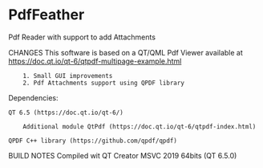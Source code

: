 # PdfFeather
Pdf Reader with support to add Attachments

CHANGES
    This software is based on a QT/QML Pdf Viewer available at https://doc.qt.io/qt-6/qtpdf-multipage-example.html
    
        1. Small GUI improvements        
        2. Pdf Attachments support using QPDF library        
        
Dependencies:

    QT 6.5 (https://doc.qt.io/qt-6/)

        Additional module QtPdf (https://doc.qt.io/qt-6/qtpdf-index.html)
    
    QPDF C++ library (https://github.com/qpdf/qpdf)        

BUILD NOTES
    Compiled wit QT Creator MSVC 2019 64bits (QT 6.5.0)
    

